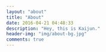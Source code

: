 ```yaml
---
layout: "about"
title: "About"
date: 2016-04-21 04:48:33
description: "Hey, this is Kaijun."
header-img: "img/about-bg.jpg"
comments: true
---
```


